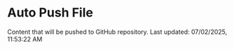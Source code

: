 # Auto Push File

Content that will be pushed to GitHub repository.
Last updated: 07/02/2025, 11:53:22 AM